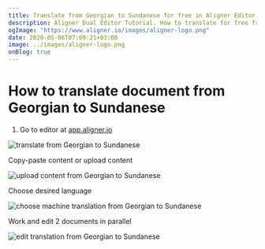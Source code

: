 ```yaml
---
title: Translate from Georgian to Sundanese for free in Aligner Editor
description: Aligner Dual Editor Tutorial. How to translate for free from Georgian to Sundanese. Aligner is multilingual document management platform. 
ogImage: "https://www.aligner.io/images/aligner-logo.png"
date: 2020-05-06T07:09:21+03:00
image: ../images/aligner-logo.png
onBlog: true
---
```


# How to translate document from Georgian to Sundanese

1. Go to editor at [app.aligner.io](https://app.aligner.io "Aligner App web page")

![translate from Georgian to Sundanese](../aligner-blank-editor.png "translate from Georgian to Sundanese")

Copy-paste content or upload content

![upload content from Georgian to Sundanese](../aligner-uploaded-document.png "upload content from Georgian to Sundanese")

Choose desired language

![choose machine translation from Georgian to Sundanese](../aligner-language-dropdown.png "choose machine translation from Georgian to Sundanese")

Work and edit 2 documents in parallel

![edit translation from Georgian to Sundanese](../aligner-double-sitded-editor.png "edit translation from Georgian to Sundanese")

